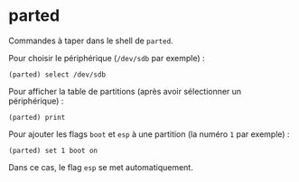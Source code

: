 parted
======

Commandes à taper dans le shell de `parted`.

Pour choisir le périphérique (`/dev/sdb` par exemple) :
```
(parted) select /dev/sdb
```

Pour afficher la table de partitions (après avoir sélectionner un périphérique) :
 ```
(parted) print
```

Pour ajouter les flags `boot` et `esp` à une partition (la numéro `1` par exemple) :
 ```
(parted) set 1 boot on
```
Dans ce cas, le flag `esp` se met automatiquement.

